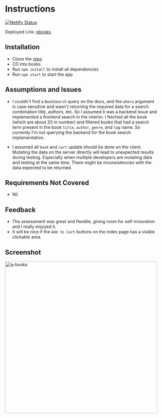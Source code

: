 # Instructions
[![Netlify Status](https://api.netlify.com/api/v1/badges/c017412b-ada6-4b2e-aa0a-6fdf2e80f135/deploy-status)](https://qbooks.netlify.app)


Deployed Link: [qbooks](https://qbooks.netlify.app)

## Installation
- Clone the [repo](https://github.com/shaolinmkz/books)
- CD into books
- Run `npm install` to install all dependencies
- Run `npm start` to start the app

## Assumptions and Issues
 - I couldn't find a `BookSearch` query on the docs, and the `where` argument is case sensitive and wasn't returning the required data for a search combination title, authors, etc. So I assumed it was a backend issue and implemented a frontend search in the interim. I fetched all the book (which are about 20 in number) and filtered books that had a search term present in the book `title`, `author`, `genre`, and `tag` name. So currently I'm not querying the backend for the book search implementation.

 - I assumed all `book` and `cart` update should be done on the client. Mutating the data on the server directly will lead to unexpected results during testing. Especially when multiple developers are mutating data and testing at the same time. There might be inconsistencies with the data expected to be returned.

 ## Requirements Not Covered
 - Nil


## Feedback
- The assessment was great and flexible, giving room for self-innovation and I really enjoyed it.
- It will be nice if the `Add to Cart` buttons on the index page has a visible clickable area.

## Screenshot
<img src="https://res.cloudinary.com/shaolinmkz/image/upload/v1644250807/Random-Icons/qbooks.png" alt="q-books" width="500" />
